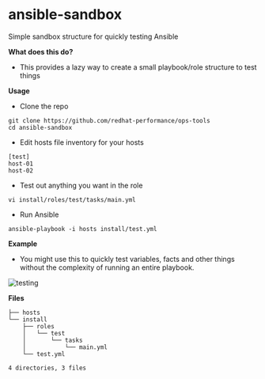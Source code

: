 
ansible-sandbox
===============
Simple sandbox structure for quickly testing Ansible

**What does this do?**
   - This provides a lazy way to create a small playbook/role structure to test things

**Usage**
   - Clone the repo
```
git clone https://github.com/redhat-performance/ops-tools
cd ansible-sandbox
```
   - Edit hosts file inventory for your hosts
```
[test]
host-01
host-02
```
   - Test out anything you want in the role
```
vi install/roles/test/tasks/main.yml
```
   - Run Ansible
```
ansible-playbook -i hosts install/test.yml
```

**Example**
   - You might use this to quickly test variables, facts and other things
     without the complexity of running an entire playbook.


![testing](/ansible/ansible-sandbox/image/example.png "Common Testing Usage")

**Files**
```
├── hosts
└── install
    ├── roles
    │   └── test
    │       └── tasks
    │           └── main.yml
    └── test.yml

4 directories, 3 files
```
